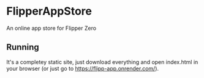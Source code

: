# FlipperAppStore
An online app store for Flipper Zero

## Running
It's a completey static site, just download everything and open index.html in your browser (or just go to https://flipp-app.onrender.com/).
